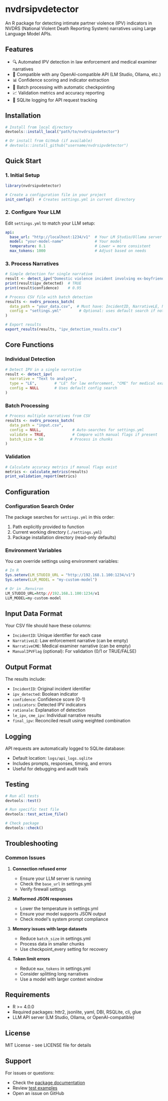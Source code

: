# nvdrsipvdetector

An R package for detecting intimate partner violence (IPV) indicators in NVDRS (National Violent Death Reporting System) narratives using Large Language Model APIs.

## Features

- 🔍 Automated IPV detection in law enforcement and medical examiner narratives
- 🤖 Compatible with any OpenAI-compatible API (LM Studio, Ollama, etc.)
- 📊 Confidence scoring and indicator extraction
- 🔄 Batch processing with automatic checkpointing
- 📈 Validation metrics and accuracy reporting
- 💾 SQLite logging for API request tracking

## Installation

```r
# Install from local directory
devtools::install_local("path/to/nvdrsipvdetector")

# Or install from GitHub (if available)
# devtools::install_github("username/nvdrsipvdetector")
```

## Quick Start

### 1. Initial Setup

```r
library(nvdrsipvdetector)

# Create a configuration file in your project
init_config()  # Creates settings.yml in current directory
```

### 2. Configure Your LLM

Edit `settings.yml` to match your LLM setup:

```yaml
api:
  base_url: "http://localhost:1234/v1"  # Your LM Studio/Ollama server
  model: "your-model-name"              # Your model
  temperature: 0.1                      # Lower = more consistent
  max_tokens: 1000                      # Adjust based on needs
```

### 3. Process Narratives

```r
# Simple detection for single narrative
result <- detect_ipv("Domestic violence incident involving ex-boyfriend")
print(result$ipv_detected)  # TRUE
print(result$confidence)    # 0.95

# Process CSV file with batch detection
results <- nvdrs_process_batch(
  data_path = "your_data.csv",  # Must have: IncidentID, NarrativeLE, NarrativeCME
  config = "settings.yml"        # Optional: uses default search if not specified
)

# Export results
export_results(results, "ipv_detection_results.csv")
```

## Core Functions

### Individual Detection

```r
# Detect IPV in a single narrative
result <- detect_ipv(
  narrative = "Text to analyze",
  type = "LE",        # "LE" for law enforcement, "CME" for medical examiner
  config = NULL       # Uses default config search
)
```

### Batch Processing

```r
# Process multiple narratives from CSV
results <- nvdrs_process_batch(
  data_path = "input.csv",
  config = NULL,              # Auto-searches for settings.yml
  validate = TRUE,            # Compare with manual flags if present
  batch_size = 50            # Process in chunks
)
```

### Validation

```r
# Calculate accuracy metrics if manual flags exist
metrics <- calculate_metrics(results)
print_validation_report(metrics)
```

## Configuration

### Configuration Search Order

The package searches for `settings.yml` in this order:
1. Path explicitly provided to function
2. Current working directory (`./settings.yml`)
3. Package installation directory (read-only defaults)

### Environment Variables

You can override settings using environment variables:

```r
# In R
Sys.setenv(LM_STUDIO_URL = "http://192.168.1.100:1234/v1")
Sys.setenv(LLM_MODEL = "my-custom-model")

# Or in .Renviron
LM_STUDIO_URL=http://192.168.1.100:1234/v1
LLM_MODEL=my-custom-model
```

## Input Data Format

Your CSV file should have these columns:
- `IncidentID`: Unique identifier for each case
- `NarrativeLE`: Law enforcement narrative (can be empty)
- `NarrativeCME`: Medical examiner narrative (can be empty)
- `ManualIPVFlag` (optional): For validation (0/1 or TRUE/FALSE)

## Output Format

The results include:
- `IncidentID`: Original incident identifier
- `ipv_detected`: Boolean indicator
- `confidence`: Confidence score (0-1)
- `indicators`: Detected IPV indicators
- `rationale`: Explanation of detection
- `le_ipv`, `cme_ipv`: Individual narrative results
- `final_ipv`: Reconciled result using weighted combination

## Logging

API requests are automatically logged to SQLite database:
- Default location: `logs/api_logs.sqlite`
- Includes prompts, responses, timing, and errors
- Useful for debugging and audit trails

## Testing

```r
# Run all tests
devtools::test()

# Run specific test file
devtools::test_active_file()

# Check package
devtools::check()
```

## Troubleshooting

### Common Issues

1. **Connection refused error**
   - Ensure your LLM server is running
   - Check the `base_url` in settings.yml
   - Verify firewall settings

2. **Malformed JSON responses**
   - Lower the temperature in settings.yml
   - Ensure your model supports JSON output
   - Check model's system prompt compliance

3. **Memory issues with large datasets**
   - Reduce `batch_size` in settings.yml
   - Process data in smaller chunks
   - Use checkpoint_every setting for recovery

4. **Token limit errors**
   - Reduce `max_tokens` in settings.yml
   - Consider splitting long narratives
   - Use a model with larger context window

## Requirements

- R >= 4.0.0
- Required packages: httr2, jsonlite, yaml, DBI, RSQLite, cli, glue
- LLM API server (LM Studio, Ollama, or OpenAI-compatible)

## License

MIT License - see LICENSE file for details

## Support

For issues or questions:
- Check the [package documentation](man/)
- Review [test examples](tests/testthat/)
- Open an issue on GitHub